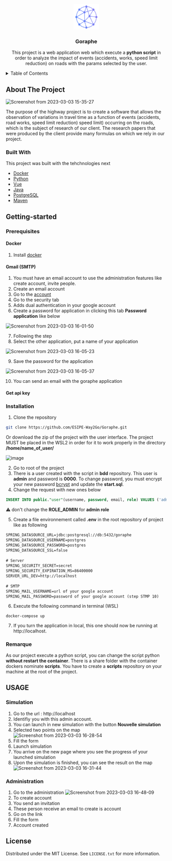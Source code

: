 <div align="center">
  <a href="https://github.com/ESIPE-Way2Go/Goraphe">
    <img src="/frontend/src/assets/Goraphe_small_no_text.png" alt="Logo" width="80" height="80">
  </a>

  <h3 align="center">Goraphe</h3>

  <p align="center">
    This project is a web application web which execute a <b>python script</b> in order to analyze the impact of events (accidents, works, speed limit reduction) on roads with the params selected by the user. 
  </p>
</div>

<!-- TABLE OF CONTENTS -->
<details>
  <summary>Table of Contents</summary>
  <ol>
    <li>
      <a href="#about-the-project">About The Project</a>
      <ul>
        <li><a href="#built-with">Built With</a></li>
      </ul>
    </li>
    <li>
      <a href="#getting-started">Getting Started</a>
      <ul>
        <li><a href="#prerequisites">Prerequisites</a></li>        
        <li><a href="#installation">Installation</a></li>
      </ul>
    </li>
    <li><a href="#license">License</a></li>
    <li><a href="#contact">Contact</a></li>
    <li><a href="#acknowledgments">Acknowledgments</a></li>
  </ol>
</details>

<!-- ABOUT THE PROJECT -->
## About The Project
![Screenshot from 2023-03-03 15-35-27](https://user-images.githubusercontent.com/58255353/222748570-a90337ce-0c46-4b6a-8119-e3369e416718.png)

The purpose of the highway project is to create a software that allows the observation of
variations in travel time as a function of events (accidents, road works, speed limit reduction)
speed limit) occurring on the roads, which is the subject of research
of our client. The research papers that were produced by the client provide
many formulas on which we rely in our project.

### Built With

This project was built with the tehchnologies next
- [Docker](https://www.docker.com/)
- [Python](https://www.python.org/)
- [Vue](https://vuejs.org/)
- [Java](https://www.java.com/en/)
- [PostgreSQL](https://www.postgresql.org/)
- [Maven](https://maven.apache.org/)

## Getting-started

### Prerequisites
#### Docker
1. Install [docker](https://docs.docker.com/desktop/)

#### Gmail (SMTP)
1. You must have an email account to use the administration features like create account, invite people.
2. Create an email account 
3. Go to the [account](https://myaccount.google.com/u/1/?utm_source=OGB&utm_medium=app)
4. Go to the security tab
5. Adds dual authentication in your google account
6. Create a password for application in clicking this tab **Password application** like below

![Screenshot from 2023-03-03 16-01-50](https://user-images.githubusercontent.com/58255353/222754239-b2fdb9cf-22df-42fc-8348-1bbdf064b8b0.png)

7. Following the step 
8. Select the other application, put a name of your application

![Screenshot from 2023-03-03 16-05-23](https://user-images.githubusercontent.com/58255353/222754842-c280d4bb-df38-4386-9000-d12e6aa2fa18.png)

9. Save the password for the application 

![Screenshot from 2023-03-03 16-05-37](https://user-images.githubusercontent.com/58255353/222754939-3ca1da48-ea4b-4094-8f1f-63b34d824642.png)

10. You can send an email with the goraphe application

#### Get api key


### Installation
1. Clone the repository
```bash
git clone https://github.com/ESIPE-Way2Go/Goraphe.git
```
Or download the zip of the project with the user interface.
The project MUST be placed in the WSL2 in order for it to work properly in the directory **/home/name_of_user/**

![image](https://user-images.githubusercontent.com/77906813/223176368-ca90f455-2870-4401-b730-7304ffbdad99.png)

2. Go to root of the project
3. There is a user created with the script in **bdd** repository. This user is **admin** and password is **0000**. To change password, you must encrypt your new password [bcrypt](https://www.bcrypt.fr/) and update the **start.sql**.
4. Change the request with new ones below
```sql
INSERT INTO public."user"(username, password, email, role) VALUES ('admin', '{bcrypt}your password', 'email', 'ROLE_ADMIN');
```
:warning: don't change the **ROLE_ADMIN** for **admin role**

5. Create a file environnement called **.env** in the root repository of project like as following
```
SPRING_DATASOURCE_URL=jdbc:postgresql://db:5432/goraphe
SPRING_DATASOURCE_USERNAME=postgres
SPRING_DATASOURCE_PASSWORD=postgres
SPRING_DATASOURCE_SSL=false

# Server
SPRING_SECURITY_SECRET=secret
SPRING_SECURITY_EXPIRATION_MS=86400000
SERVER_URL_DEV=http://localhost

# SMTP
SPRING_MAIL_USERNAME=url of your google account
SPRING_MAIL_PASSWORD=password of your google account (step STMP 10)
```

6. Execute the following command in terminal (WSL)
```
docker-compose up
```
7. If you turn the application in local, this one should now be running at http://localhost.

### Remarque
As our project execute a python script, you can change the script python **without restart the container**. There is a share folder with the container dockers nominate **scripts**. You have to create a **scripts** repository on your machine at the root of the project.

## USAGE

### Simulation
1. Go to the url : http://localhost
2. Identifiy you with this admin account.
3. You can launch in new simulation with the button **Nouvelle simulation**
4. Selected two points on the map
![Screenshot from 2023-03-03 16-28-54](https://user-images.githubusercontent.com/58255353/222760190-bf126bef-eb5f-4cd0-baac-686be7195b47.png)
5. Fill the form
6. Launch simulation
7. You arrive on the new page where you see the progress of your launched simulation
8. Upon the simulation is finished, you can see the result on the map 
![Screenshot from 2023-03-03 16-31-44](https://user-images.githubusercontent.com/58255353/222760817-92eef043-cb5a-47a2-bb98-be82e2220e67.png)

### Administration
1. Go to the administration 
![Screenshot from 2023-03-03 16-48-09](https://user-images.githubusercontent.com/58255353/222764654-6530a545-0df9-4045-96f7-c9302983e30a.png)
2. To create account
3. You send an invitation 
4. These person receive an email to create is account
5. Go on the link 
6. Fill the form
7. Account created

<!-- LICENSE -->
## License
Distributed under the MIT License. See `LICENSE.txt` for more information.
